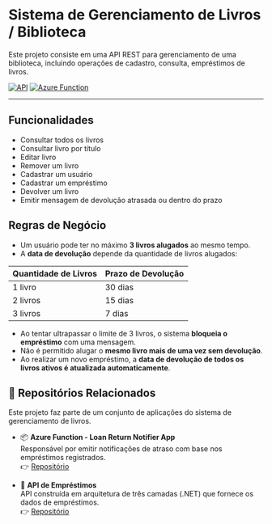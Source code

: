 # Sistema de Gerenciamento de Livros / Biblioteca

Este projeto consiste em uma API REST para gerenciamento de uma biblioteca, incluindo operações de cadastro, consulta, empréstimos de livros.

[![API](https://img.shields.io/badge/🔗API-blue)](https://github.com/ezequiel-lima/gerenciamento-livro-loan-return-notifier-app)
[![Azure Function](https://img.shields.io/badge/Azure_Function-%2300BCF2?logo=azure-functions&logoColor=white)](https://github.com/ezequiel-lima/gerenciamento-livro-loan-return-notifier-app)

---

## Funcionalidades

- Consultar todos os livros
- Consultar livro por título
- Editar livro
- Remover um livro
- Cadastrar um usuário
- Cadastrar um empréstimo
- Devolver um livro
- Emitir mensagem de devolução atrasada ou dentro do prazo

## Regras de Negócio

- Um usuário pode ter no máximo **3 livros alugados** ao mesmo tempo.
- A **data de devolução** depende da quantidade de livros alugados:

| Quantidade de Livros | Prazo de Devolução |
|----------------------|--------------------|
| 1 livro              | 30 dias            |
| 2 livros             | 15 dias            |
| 3 livros             | 7 dias             |

- Ao tentar ultrapassar o limite de 3 livros, o sistema **bloqueia o empréstimo** com uma mensagem.
- Não é permitido alugar o **mesmo livro mais de uma vez sem devolução**.
- Ao realizar um novo empréstimo, a **data de devolução de todos os livros ativos é atualizada automaticamente**.

## 🔗 Repositórios Relacionados

Este projeto faz parte de um conjunto de aplicações do sistema de gerenciamento de livros.

- 📦 **Azure Function - Loan Return Notifier App**  
  Responsável por emitir notificações de atraso com base nos empréstimos registrados.  
  👉 [Repositório](https://github.com/ezequiel-lima/gerenciamento-livro-loan-return-notifier-app)

- 🧱 **API de Empréstimos**  
  API construída em arquitetura de três camadas (.NET) que fornece os dados de empréstimos.  
  👉 [Repositório](https://github.com/ezequiel-lima/gerenciamento-livro-tres-camadas-devio)

